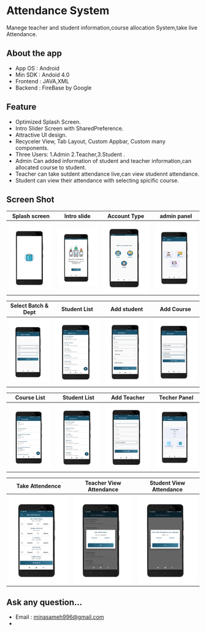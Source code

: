 # Attendance System
Manege teacher and student information,course allocation System,take live Attendance.

## About the app
* App OS : Android
* Min SDK : Andoid 4.0
* Frontend : JAVA,XML
* Backend : FireBase by Google

## Feature
* Optimized Splash Screen.
* Intro Slider Screen with SharedPreference.
* Attractive UI design.
* Recyceler View, Tab Layout, Custom Appbar, Custom many components.
* Three Users: 1.Admin 2.Teacher,3.Student .
* Admin Can added information of  student and teacher information,can allocated course to student.
* Teacher can take sutdent attendance live,can view studennt attendance.
* Student can view their attendance with selecting spicific course.

## Screen Shot

[splash]: https://github.com/sabuj87/raw/blob/master/Attendence%20System(Scren%20sot)/splash.png
[intro]: https://github.com/sabuj87/raw/blob/master/Attendence%20System(Scren%20sot)/intro.png
[Account Type]: https://github.com/sabuj87/raw/blob/master/Attendence%20System(Scren%20sot)/Account%20Type.png
[admin panel]: https://github.com/sabuj87/raw/blob/master/Attendence%20System(Scren%20sot)/admin%20panel.png
[SelectBatchDept]: https://github.com/sabuj87/raw/blob/master/Attendence%20System(Scren%20sot)/SelectBatchDept.png
[studentList]: https://github.com/sabuj87/raw/blob/master/Attendence%20System(Scren%20sot)/studentList.png
[add student]: https://github.com/sabuj87/raw/blob/master/Attendence%20System(Scren%20sot)/add%20student.png
[addCourse]: https://github.com/sabuj87/raw/blob/master/Attendence%20System(Scren%20sot)/addCourse.png
[CourseList]: https://github.com/sabuj87/raw/blob/master/Attendence%20System(Scren%20sot)/CourseList.png
[addTeacher]: https://github.com/sabuj87/raw/blob/master/Attendence%20System(Scren%20sot)/addTeacher.png
[techerPanlen]: https://github.com/sabuj87/raw/blob/master/Attendence%20System(Scren%20sot)/techerPanlen.png
[TakeAttendence]: https://github.com/sabuj87/raw/blob/master/Attendence%20System(Scren%20sot)/TakeAttendence.png
[TeacherViewAttendance]: https://github.com/sabuj87/raw/blob/master/Attendence%20System(Scren%20sot)/TeacherViewAttendance.png
[studentViewAttendance]: https://github.com/sabuj87/raw/blob/master/Attendence%20System(Scren%20sot)/studentViewAttendance.png

|    Splash screen      |    Intro slide |  Account Type  | admin panel  |
| ------------- |:-------------: |:------:|:---------------------:|
|![alt text][splash]  | ![alt text][intro] | ![alt text][Account Type]  | ![alt text][admin panel]|

|  Select Batch & Dept |   Student List | Add student  | Add Course |
| ------------- |:-------------: |:------:|:---------------------:|
|![alt text][SelectBatchDept]  | ![alt text][studentList] | ![alt text][add student]  | ![alt text][addCourse]|

|  Course List |   Student List | Add Teacher  | Techer Panel |
| ------------- |:-------------: |:------:|:---------------------:|
|![alt text][CourseList]  | ![alt text][studentList] | ![alt text][addTeacher]  | ![alt text][techerPanlen]|

|  Take  Attendence |   Teacher View Attendance | Student View Attendance |
| ------------- |:-------------: |:------:|
|![alt text][TakeAttendence]  | ![alt text][TeacherViewAttendance] | ![alt text][studentViewAttendance] |


## Ask any question...
* Email : minasameh996@gmail.com
* 
